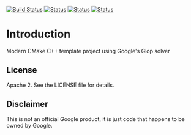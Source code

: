 [![Build Status][docker_status]][docker_link]
[![Status][linux_svg]][linux_link]
[![Status][osx_svg]][osx_link]
[![Status][win_svg]][win_link]

[docker_status]: https://github.com/or-tools/cmake_glop/workflows/Docker/badge.svg
[docker_link]: https://github.com/or-tools/cmake_glop/actions?query=workflow%3A"Docker"
[linux_svg]: https://github.com/or-tools/cmake_glop/workflows/Linux/badge.svg
[linux_link]: https://github.com/or-tools/cmake_glop/actions?query=workflow%3A"Linux"
[osx_svg]: https://github.com/or-tools/cmake_glop/workflows/MacOS/badge.svg
[osx_link]: https://github.com/or-tools/cmake_glop/actions?query=workflow%3A"MacOS"
[win_svg]: https://github.com/or-tools/cmake_glop/workflows/Windows/badge.svg
[win_link]: https://github.com/or-tools/cmake_glop/actions?query=workflow%3A"Windows"

# Introduction
Modern CMake C++ template project using Google's Glop solver

## License
Apache 2. See the LICENSE file for details.

## Disclaimer
This is not an official Google product, it is just code that happens to be
owned by Google.
